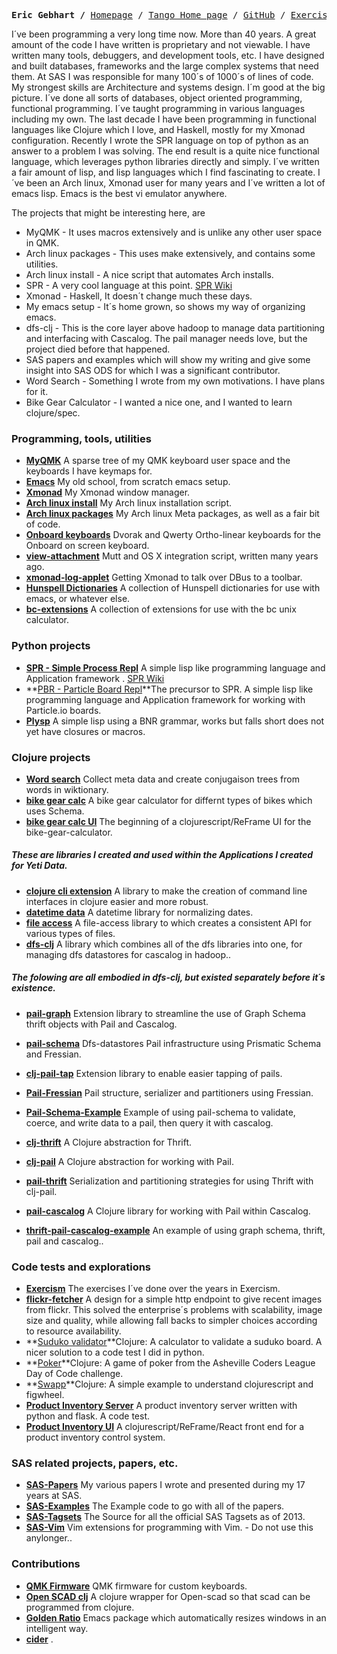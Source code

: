 <p><pre align="center">
<strong>Eric Gebhart /</strong> <a href="https://www.ericgebhart.com">Homepage</a> / <a href="https://tangobreath.com">Tango Home page</a> / <a href="https://github.com/ericgebhart">GitHub</a> / <a href="https://exercism.org/profiles/EricGebhart">Exercism</a> / <a href="https://short-edition.com/fr/auteur/ericag">Short Edition</a>
</pre></p>


I´ve been programming a very long time now. More than 40 years. 
A great amount of the code I have written is proprietary and not viewable.
I have written many tools, debuggers, and development tools, etc.
I have designed and built databases, frameworks and the large complex systems 
that need them. At SAS I was responsible for many 100´s of 1000´s of lines of code.
My strongest skills are Architecture and systems design. I´m good at the big picture.
I´ve done all sorts of databases, object oriented programming, functional programming.
I´ve taught programming in various languages including my own.
The last decade I have been programming in functional languages like Clojure
which I love, and Haskell, mostly for my Xmonad configuration.
Recently I wrote the SPR language on top of python as an answer to a problem
I was solving. The end result is a quite nice functional language, which leverages
python libraries directly and simply.
I´ve written a fair amount of lisp, and lisp languages which I find fascinating
to create. I´ve been an Arch linux, Xmonad user for many years and I´ve written
a lot of emacs lisp. Emacs is the best vi emulator anywhere.
<br/>

The projects that might be interesting here, are 
 * MyQMK - It uses macros extensively and is unlike any other user space in QMK.
 * Arch linux packages - This uses make extensively, and contains some utilities. 
 * Arch linux install - A nice script that automates Arch installs.
 * SPR - A very cool language at this point. [SPR Wiki](https://github.com/EricGebhart/Simple_Process_REPL/wiki)
 * Xmonad - Haskell, It doesn´t change much these days.
 * My emacs setup - It´s home grown, so shows my way of organizing emacs.
 * dfs-clj - This is the core layer above hadoop to manage data partitioning and interfacing with Cascalog. The pail manager needs love, but the project died before that happened.
 * SAS papers and examples which will show my writing and give some insight into SAS ODS for which I was a significant contributor.
 * Word Search - Something I wrote from my own motivations. I have plans for it.
 * Bike Gear Calculator - I wanted a nice one, and I wanted to learn clojure/spec.

### Programming, tools, utilities

- **[MyQMK](https://github.com/EricGebhart/MyQMK/tree/Main/users/ericgebhart)** A sparse tree of my QMK keyboard user space and the keyboards I have keymaps for.
- **[Emacs](https://github.com/EricGebhart/xmonad-setup/)** My old school, from scratch emacs setup. 
- **[Xmonad](https://github.com/EricGebhart/xmonad-setup/)** My Xmonad window manager. 
- **[Arch linux install](https://github.com/EricGebhart/Arch-Setup/)** My Arch linux installation script. 
- **[Arch linux packages](https://github.com/EricGebhart/arch-pkgs/)** My Arch linux Meta packages, as well as a fair bit of code. 
- **[Onboard keyboards](https://github.com/EricGebhart/onboard-keyboards/)** Dvorak and Qwerty Ortho-linear keyboards for the Onboard on screen keyboard. 
- **[view-attachment](https://github.com/EricGebhart/view-attachment/)** Mutt and OS X integration script, written many years ago. 
- **[xmonad-log-applet](https://github.com/EricGebhart/xmonad-log-applet/)** Getting Xmonad to talk over DBus to a toolbar. 
- **[Hunspell Dictionaries](https://github.com/EricGebhart/hunspell-dictionaries/)** A collection of Hunspell dictionaries for use with emacs, or whatever else. 
- **[bc-extensions](https://github.com/EricGebhart/bc-extensions/)** A collection of extensions for use with the bc unix calculator.

### Python projects
- **[SPR - Simple Process Repl](https://github.com/EricGebhart/simple-process-repl)** A simple lisp like programming language and Application framework . 
    [SPR Wiki](https://github.com/EricGebhart/Simple_Process_REPL/wiki)
- **[PBR - Particle Board Repl](https://github.com/EricGebhart/particle-board-repl)**The precursor to SPR. A simple lisp like programming language and Application framework for working with Particle.io boards. 
- **[Plysp](https://github.com/EricGebhart/plysp)** A simple lisp using a BNR grammar, works but falls short does not yet have closures or macros. 

### Clojure projects
- **[Word search](https://github.com/EricGebhart/word-search/)** Collect meta data and create conjugaison trees from words in wiktionary.
- **[bike gear calc](https://github.com/EricGebhart/bike-gear-calc/)** A bike gear calculator for differnt types of bikes which uses Schema.
- **[bike gear calc UI](https://github.com/EricGebhart/bgc-ui/)** The beginning of a clojurescript/ReFrame UI for the bike-gear-calculator.

##### These are libraries I created and used within the Applications I created for Yeti Data.
- **[clojure cli extension](https://github.com/EricGebhart/clj-cli-ext/)** A library to make the creation of command line interfaces in clojure easier and more robust.
- **[datetime data](https://github.com/EricGebhart/datetime-data/)** A datetime library for normalizing dates.
- **[file access](https://github.com/EricGebhart/file-access/)** A file-access library to which creates a consistent API for various types of files. 
- **[dfs-clj](https://github.com/EricGebhart/dfs-clj/)** A library which combines all of the dfs libraries into one, for managing dfs datastores for cascalog in hadoop..

##### The folowing are all embodied in dfs-clj, but existed separately before it´s existence.
- **[pail-graph](https://github.com/EricGebhart/pail-graph/)** Extension library to streamline the use of Graph Schema thrift objects with Pail and Cascalog.
- **[pail-schema](https://github.com/EricGebhart/pail-schema/)** Dfs-datastores Pail infrastructure using Prismatic Schema and Fressian.

- **[clj-pail-tap](https://github.com/EricGebhart/clj-pail-tap/)** Extension library to enable easier tapping of pails.
- **[Pail-Fressian](https://github.com/EricGebhart/Pail-Fressian/)** Pail structure, serializer and partitioners using Fressian.
- **[Pail-Schema-Example](https://github.com/EricGebhart/Schema-Example/)** Example of using pail-schema to validate, coerce, and write data to a pail, then query it with cascalog.

- **[clj-thrift](https://github.com/EricGebhart/clj-thrift/)** A Clojure abstraction for Thrift.
- **[clj-pail](https://github.com/EricGebhart/clj-pail/)** A Clojure abstraction for working with Pail.
- **[pail-thrift](https://github.com/EricGebhart/pail-thrift/)** Serialization and partitioning strategies for using Thrift with clj-pail.
- **[pail-cascalog](https://github.com/EricGebhart/pail-thrift/)** A Clojure library for working with Pail within Cascalog.
- **[thrift-pail-cascalog-example](https://github.com/EricGebhart/thrift-pail-cascalog-example/)** An example of using graph schema, thrift, pail and cascalog..

### Code tests and explorations

- **[Exercism](https://exercism.org/profiles/EricGebhart)** The exercises I´ve done over the years in Exercism. 
- **[flickr-fetcher](https://github.com/EricGebhart/flickr-fetcher)** A design for a simple http endpoint to give recent images from flickr. This solved the enterprise´s problems with scalability, image size and quality, while allowing fall backs to simpler choices according to resource availability. 
- **[Suduko validator](https://github.com/EricGebhart/suduko-validator/)**Clojure: A calculator to validate a suduko board. A nicer solution to a code test I did in python. 
- **[Poker](https://github.com/EricGebhart/poker/)**Clojure: A game of poker from the Asheville Coders League Day of Code challenge.  
- **[Swapp](https://github.com/EricGebhart/swapp/)**Clojure: A simple example to understand clojurescript and figwheel.  
- **[Product Inventory Server](https://github.com/EricGebhart/product-inventory/)** A product inventory server written with python and flask.  A code test.
- **[Product Inventory UI](https://github.com/EricGebhart/https://github.com/EricGebhart/prod-inv-ui/)** A clojurescript/ReFrame/React front end for a product inventory control system.

### SAS related projects, papers, etc.

- **[SAS-Papers](https://github.com/EricGebhart/SAS-Papers)** My various papers I wrote and presented during my 17 years at SAS. 
- **[SAS-Examples](https://github.com/EricGebhart/SAS-Examples)** The Example code to go with all of the papers. 
- **[SAS-Tagsets](https://github.com/EricGebhart/SAS-Tagsets)** The Source for all the official SAS Tagsets as of 2013. 
- **[SAS-Vim](https://github.com/EricGebhart/SAS-Vim/)** Vim extensions for programming with Vim. - Do not use this anylonger.. 

### Contributions
- **[QMK Firmware](https://github.com/EricGebhart/qmk_firmware/)** QMK firmware for custom keyboards.
- **[Open SCAD clj](https://github.com/EricGebhart/clj-scad/)** A clojure wrapper for Open-scad so that scad can be programmed from clojure.
- **[Golden Ratio](https://github.com/EricGebhart/golden-ratio.el)** Emacs package which automatically resizes windows in an intelligent way. 
- **[cider](https://github.com/EricGebhart/cider)** . 
